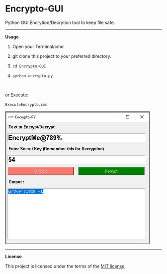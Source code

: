 # Encrypto-GUI
Python GUI Encrytion/Decrytion tool to keep file safe.

__________________________________________________________________________
**Usage**

1. Open your Terminal/cmd

2. git clone this project to your preferred directory.

3. `cd Encrypto-GUI`

4. `python encrypto.py`

<br/>

or Execute:

```
ExecuteEncrypto.cmd
```

![](Screenshot-img.png)

__________________________________________________________________________
**License**

This project is licensed under the terms of the [MIT license](https://github.com/nagracks/organizer/blob/master/LICENSE).
